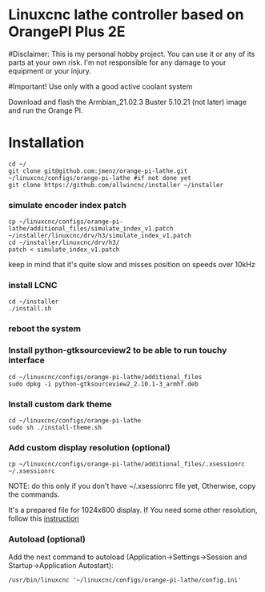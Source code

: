 # Linuxcnc lathe controller based on OrangePI Plus 2E

#Disclaimer:
This is my personal hobby project. You can use it or any of its parts at your own risk. I'm not responsible for any damage to your equipment or your injury.

#Important!
Use only with a good active coolant system


Download and flash the Armbian_21.02.3 Buster 5.10.21 (not later) image and run the Orange PI.

# Installation

```
cd ~/
git clone git@github.com:jmenz/orange-pi-lathe.git ~/linuxcnc/configs/orange-pi-lathe #if not done yet
git clone https://github.com/allwincnc/installer ~/installer
```

### simulate encoder index patch
```
cp ~/linuxcnc/configs/orange-pi-lathe/additional_files/simulate_index_v1.patch ~/installer/linuxcnc/drv/h3/simulate_index_v1.patch
cd ~/installer/linuxcnc/drv/h3/
patch < simulate_index_v1.patch
```
keep in mind that it's quite slow and misses position on speeds over 10kHz

### install LCNC
```
cd ~/installer
./install.sh
```

### reboot the system


### Install python-gtksourceview2 to be able to run touchy interface
```
cd ~/linuxcnc/configs/orange-pi-lathe/additional_files
sudo dpkg -i python-gtksourceview2_2.10.1-3_armhf.deb
```

### Install custom dark theme
```
cd ~/linuxcnc/configs/orange-pi-lathe
sudo sh ./install-theme.sh
```

### Add custom display resolution (optional)
```
cp ~/linuxcnc/configs/orange-pi-lathe/additional_files/.xsessionrc ~/.xsessionrc
```
NOTE: do this only if you don't have ~/.xsessionrc file yet, Otherwise, copy the commands.

It's a prepared file for 1024x600 display. If You need some other resolution, follow this [instruction](https://askubuntu.com/questions/377937/how-do-i-set-a-custom-resolution)


### Autoload (optional)

Add the next command to autoload (Application->Settings->Session and Startup->Application Autostart):
```
/usr/bin/linuxcnc '~/linuxcnc/configs/orange-pi-lathe/config.ini'
```





